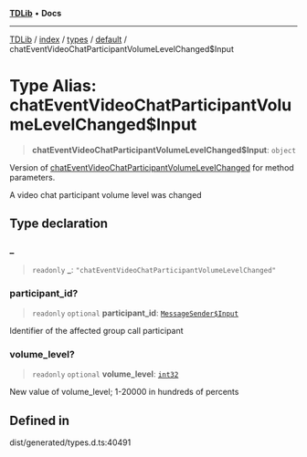 [**TDLib**](../../../../../../README.md) • **Docs**

***

[TDLib](../../../../../../modules.md) / [index](../../../../../README.md) / [types](../../../README.md) / [default](../README.md) / chatEventVideoChatParticipantVolumeLevelChanged$Input

# Type Alias: chatEventVideoChatParticipantVolumeLevelChanged$Input

> **chatEventVideoChatParticipantVolumeLevelChanged$Input**: `object`

Version of [chatEventVideoChatParticipantVolumeLevelChanged](chatEventVideoChatParticipantVolumeLevelChanged.md) for method parameters.

A video chat participant volume level was changed

## Type declaration

### \_

> `readonly` **\_**: `"chatEventVideoChatParticipantVolumeLevelChanged"`

### participant\_id?

> `readonly` `optional` **participant\_id**: [`MessageSender$Input`](MessageSender$Input.md)

Identifier of the affected group call participant

### volume\_level?

> `readonly` `optional` **volume\_level**: [`int32`](int32-1.md)

New value of volume_level; 1-20000 in hundreds of percents

## Defined in

dist/generated/types.d.ts:40491

